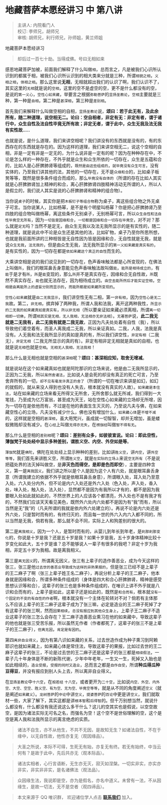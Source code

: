 # 地藏菩萨本愿经讲习 中 第八讲

> 主讲人: 内院看门人 <br />
> 校订: 李师兄，胡师兄 <br />
> 审核: 胡师兄，利行师兄，孙师姐，黄兰师姐 <br />

地藏菩萨本愿经讲习

> 却后过一百七十劫。当得成佛。号曰无相如来

感恩地藏菩萨加被，前面我们解释了什么叫做`相`，总而言之，凡是被我们心识所认识到的都属于相，被我们心识所认识到的相大类来分就是三种，所谓`相貌之相`，`义相之相`，`体相之相`。那么这里说**无相**，无相就超出我们的认识了啊，我们认识不了，其实这里的`无相`就是说的`空相`，这里的空不是虚空的空，更不是什么都没有的空，是说的`第一义心`，`空性心如来藏`，举要言之根据`弥勒菩萨`的`显扬圣教论`，`空相`主要就是三种，第一种是`自相`，第二种是`甚深相`，第三种是`差别相`。

首先我们来解释什么叫做空相的自相，`显扬圣教论`说，**颂曰：若于此无有，及此余所有，随二种道理，说空相无二。论曰：空自相者，非定有无：非定有者，谓于诸行中，众生自性及法自性毕竟无所有故；非定无者，谓于此中，众生无我及法无我有实性故.....**

也就是说，是什么道理，我们来讲空相呢？我们讲没有的东西就是没有的，有的东西存在的东西就是存在的。因为这样的道理，我们来讲空相无二，说这个空相的自相，非是一定有非是一定无的，为什么说非是一定有的呢？因为在种种存在中，不论是怎么样的一种存在，不外乎就是众生和众生所依的一切存在，众生是五蕴和合的，比如人是心肝脾肺肾等组成的，`既然是由这些组成的`，`就毕竟没有众生可言`，没有实体的，乃至我们讲其他的法，其他的一切存在，无不是`众缘和合`的，比如桌子板凳等等，既然是很多条件组合而成的，那么`毕竟没有自体的`（所谓的存在比如人其实就是心肝脾肺肾加上精神的和合，离心肝脾肺肾四肢精神活动无所谓的人，所以人是假立的，我们说人其实是说的心肝脾肺肾和精神的组合物）。

当你说`桌子`的时候，其实你是把`木板钉子等组合物`称为桌子，离这些组合物之外无桌子可言。当你说某人，比如杨幂，是不是有个明星叫杨幂？你是把心肝脾肺肾乃至四肢的组合物叫做杨幂，离这些条件无别桌子，无别杨幂可言，所以`众生自性和法自性毕竟空无所有`，因为`一切皆是因缘和合`，`一切都是因缘和合一切存在毕竟空`，对不对？那么就是`定无`吗？当然不是定无，由众生无我以及法无我所显示的是有实性的，随二种道理，就是说此中不论是众生还是其他的法，比如矿物，桌子乃至你所思所想，也就是我前面所讲的三种相皆是无自性因为皆是因缘和合，无自性就是无我，就是说`众生无我`，`法无我的`，但是由众生无我，法无我所显示的`第一义如来藏是真实有的`，是有实性的，因为一切存在都是`依如来藏这个真正的自性`而生的。

大乘讲空相是说的我们说见到的一切存在，色声香味触法都是心所变现的，在佛法上叫做`所`，我们的眼耳鼻舌身意能见色声香味触法故叫做`能`，`能所是相待成立的`，有`能`于是才有`所`，`所`是`能`变现的，那么`所`并不是真实存在，因缘和合无自性故，`所`既然不真实存在，`能`也就无法存在，因为相待成立的。`由空去能所然后才能实证空相`，`空相是由离能所上的虚妄分别而显示的`，`而能所都是如来藏所变现的`。

`空性心如来藏`就是`由二无我显示`，我们讲空性无有二相，第一`非有相`，因为`空性心是无二我`故。第二，`非无相`，摈弃掉了两种我，所谓人我和法我，离开这两种我性，`所显示的二无我的如来藏真如是真实有`，`所以非无相`（所以要亲证如来藏必须离相，所谓`离一切相即一切佛`，所谓`相其实是无相，无人我相，无法相亦无非法相`）。`无著菩萨`说，**此二我无就是二无我有，此二无我有就是二我无故**，正因为凡夫处处着有自性（我），所以导致他们着空着有，而圣人离我成二无我，所以亲证真如。二我，人我，法我是真没有。人无我和法无我所显示的真如是真的有，所以我们讲空性，`非定有相`（二我无），`非定无相`（二我无所显示的真的有）。非定有相非定无相就是真如的自相，也就是说`无相`也就是`空相`。`无相无人我相，无法我相`！

那么什么是无相也就是空相的`甚深相`呢？**颂曰：甚深相应知，取舍无增减**。

就是说站在这个如来藏真如也就是阿陀那识的立场来说，他是由二无我所显示的，正因为二无我，所以`虽然舍诸法`，比如说人是会死的却没有真正的死亡可言，乃至舍弃所有的一切，`却不见有毫发许真正的舍了`（所谓的一切在唯识来讲是如幻，如幻的就假的，就从来没人得到也没有人失去，根本就没有真实的人故）。`如来藏是本住法`，站在如来藏的立场来看无所得又无所舍，无所舍那么就无所减，我们得到一大笔钱，乃至成为亿万富翁，甚至成为天王，站在空性心如来藏的立场却无所增，因为一切存在是依他而有，不过是在他的表面生生灭灭的，乃至说凡夫与佛，在如来藏空性心的立场，凡夫没有减少什么，佛也没有增加什么，`如来藏心体`是`不增不减`的，这样就是空相的`甚深相`，虽大用梵兴，虽成就一切智智，却并无增加，虽是蝼蚁微贱却没有减少。在`心经`上叫做`无得亦无失`，在`楞伽经`叫做`智不得有无`。

那么什么是空相的`差别相`呢？**颂曰：差别有众多，如彼彼宣说。论曰：即此空性，薄伽梵于处处经中显示多种差别，谓胜义空、内空、外空如是等**。

`薄伽梵`就是`佛陀`，佛陀在处处经上显示种种的差别，比如讲`胜义空`，讲`内空`，讲`外空等等`，我们首先来讲胜义空，所谓`胜义空`，就是`在实际的立场上`来说`空无所有`（不是说把蕴处界的法灭掉叫做空，是**非灭色而得空，是即是色而即空**），主要是四种含义，第一是`离我因义`，我们讲之所以是个人是因为这个人有六处，就是眼耳鼻舌身意（所谓我建立的依据不外乎就是依眼耳鼻舌身意），所谓眼入处，耳入处乃至意入处。六入处分内外，但不论是内六入处还是外六入处（色入处，声入处，香入处，味入处，触入处，法入处），显然都不是因为有我所以才有的，都不是因为我要眼入处如此就如此的，不然世界上的人应该各个都漂亮，外入处也不是有我才有的，不然我们应该天天看见美色，既然外六处内六处都不是因为有“我”而有，所以当然是无“我”的（凡夫所谓的我就是依内外六处建立的）。再说不论是内六处还是外六处，只是暂时而有的，有终归灭的，而且每一世的外六入内六入都不同的，所以当然是无我，倘若有我，那么就不会不同，实际上人和狗差别的很大的。

第二是`离我相义`，因为一个人，是暂时而有的，从婴儿到年长到年老，是`刹那刹那变化`的，你说是十岁是我？还是五十岁是我？如果十岁是我，五十岁身体精神比较十岁变化如此大，五十岁是谁？总不能够说人一辈子有很多的我吧？非定十岁为我相，非定五十岁为我相。故是离我相义。

第三是`离无因义`的，所谓离无因义，张三有上辈子的造作善恶业，成为今天这样的张三，张三是他`过去世的善恶业导致成为这样的异熟果报的`，但是张三已经不是上辈子的王二麻子了啊（张三上辈子姓王名二麻子），再说分析上辈子的王二麻子，他本身就是因缘和合，所谓多种条件组成的（身体是四大和合心肝脾肺肾，精神是感受思想认识等和合），这辈子的张三也是多种条件组成的，在唯识上讲不外乎就是八识和合而有的，上辈子是如此，这辈子还是如此的，既然是`和合而有`，根本就`没有一个固定的不变的有自性的作者`啊，根本就没有一个主体在轮转对不对？倘若有主体那么不应该上辈子的王二麻子这辈子成为了张三嘛，必定是造业的王二麻子死掉了才有这辈子的张三啊，然而`因果相续`，`总没有报应到其他众生身上`，上辈子王二麻子不造业这辈子的张三怎么会存在？王二麻子造善恶业熏习在他的如来藏中，导致这辈子的他也就是张三受苦乐报，所以虽然无作者（作者都死了，这辈子的张三不是上辈子的王二麻子），`但离无因`，`肯定是有因的`。

第四`离非自业得义`，因为有第八识如来藏的关系，过去世造作成为种子熏习到阿赖耶识也就如来藏上，如来藏心体是常住法，导致这辈子的果报，比如过去世的王二麻子这辈子的张三，不论是过去世的王二麻子还是这辈子的张三都是`相续假法`，一辈子几十年身体是不断的新陈代谢，少年中年老年，一生又一生，死掉又入胎也是如此相续的，`造业受报`，`受报的同时又造业`，总而言之都是`自作自受`，所谓**种瓜得瓜种豆得豆**，并没有报应到别人头上去，所以离非自业得义。

在`显扬圣教论`中`十六空`，在`般若经` `十八空`，或者更开为`二十空`，比如说`内空、外空、内外空、大空、空空、胜义空、有为空、无为空、毕竟空等等`，就是从不同的角度阐述`空义`（就是阐述`如来藏义`）。`龙树菩萨`的`中论`中讲`空义`，`提婆菩萨`的`百论`中更是讲`空义`，我们就取材一些，大家了解下，其实这都是讲`根本智`和`后得智`的。但千万别想当然，就说什么都没有，什么都没有我还说这么多干什么？这儿的空其实也是假说，以空空故空，是因为诸法实际无可名之名，而强名为空！这个空不是世俗理解的空，这个是空是离人我和法我所显示的离言绝虑的实质。

> 诸法不自生，亦不从他生，不共不无因，是故知无生？如诸法自性，不在于缘中，以无自性故，他性亦复无（观因缘品）。

> 大圣之所说，本际不可得，生死无有始，亦复无有终。若无有始终，中当云何有？是故于此中，先后共亦无（观本际品）。

> 诸法实相者，心行言语断，无生亦无灭，寂灭如涅槃。一切实非实，亦实亦非实，非实非非实，是名诸佛法（观法品）。

> 众因缘生法，我说即是空，亦为是假名，亦名中道义。未曾有一法，不从因缘生，是故一切法，无不是空者（观四谛品）。

> 本文来源于 QQ 唯识群， 欢迎诸位学人点击 **[联系我们](https://mp.weixin.qq.com/s/lZCfWjmLjgNR165Tx4_bCQ)** 加入。
